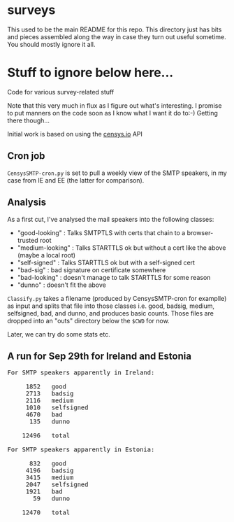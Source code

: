 # surveys

This used to be the main README for this repo. This directory just has
bits and pieces assembled along the way in case they turn out useful
sometime. You should mostly ignore it all.

# Stuff to ignore below here...

Code for various survey-related stuff

Note that this very much in flux as I figure out what's interesting. I 
promise to put manners on the code soon as I know what I want it do to:-)
Getting there though...

Initial work is based on using the [censys.io](https://censys.io/) API

## Cron job

```CensysSMTP-cron.py``` is set to pull a weekly view of the SMTP speakers,
in my case from IE and EE (the latter for comparison).

## Analysis

As a first cut, I've analysed the mail speakers into the following classes:

- "good-looking" : Talks SMTPTLS with certs that chain to a browser-trusted root 
- "medium-looking" : Talks STARTTLS ok but without a cert like the above (maybe a local root)
- "self-signed" : Talks STARTTLS ok but with a self-signed cert 
- "bad-sig" : bad signature on certificate somewhere
- "bad-looking" : doesn't manage to talk STARTTLS for some reason
- "dunno" : doesn't fit the above

```Classify.py``` takes a filename (produced by CensysSMTP-cron for examplle) as input and splits that file into
those classes i.e. good, badsig, medium, selfsigned, bad, and dunno, and 
produces basic counts. Those files are dropped into an "outs" 
directory below the ```$CWD``` for now.

Later, we can try do some stats etc.

## A run for Sep 29th for Ireland and Estonia

<pre>
For SMTP speakers apparently in Ireland:

     1852   good
     2713   badsig
     2116   medium
     1010   selfsigned
     4670   bad
      135   dunno

    12496   total

For SMTP speakers apparently in Estonia:

      832   good
     4196   badsig
     3415   medium
     2047   selfsigned
     1921   bad
       59   dunno

    12470   total
</pre>

